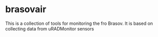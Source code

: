 # brasovair
This is a collection of tools for monitoring the fro Brasov.
It is based on collecting data from uRADMonitor sensors
